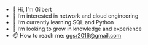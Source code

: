 - 👋 Hi, I’m Gilbert
- 👀 I’m interested in network and cloud engineering
- 🌱 I’m currently learning SQL and Python
- 💞️ I’m looking to grow in knowledge and experience
- 📫 How to reach me: ggsr2016@gmail.com

<!---
GSTRIKE00/GSTRIKE00 is a ✨ special ✨ repository because its `README.md` (this file) appears on your GitHub profile.
You can click the Preview link to take a look at your changes.
--->
